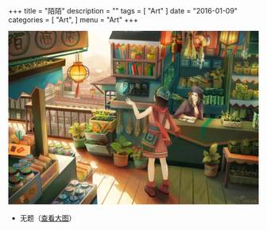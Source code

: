 +++
title = "陌陌"
description = ""
tags = [
    "Art"
]
date = "2016-01-09"
categories = [
    "Art",
]
menu = "Art"
+++

[![图片加载中...请使用支持Webp的浏览器加速查看](/images/post/20160109084900.webp)](/images/post/20160109084900.jpg "点击查看大图")
<!--more-->
* 无题（[查看大图](/images/post/20160109084900.webp "webp格式图片")）
